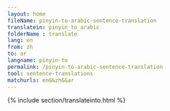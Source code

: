 ```yaml
---
layout: home
fileName: pinyin-to-arabic-sentence-translation
translatein: pinyin_to_arabic
folderName : translate
lang: en
from: zh
to: ar
langname: pinyin-to
permalink: /pinyin-to-arabic-sentence-translation
tool: sentence-translations
matchurls: en&&zh&&ar
---
```

{% include section/translateinto.html %}
